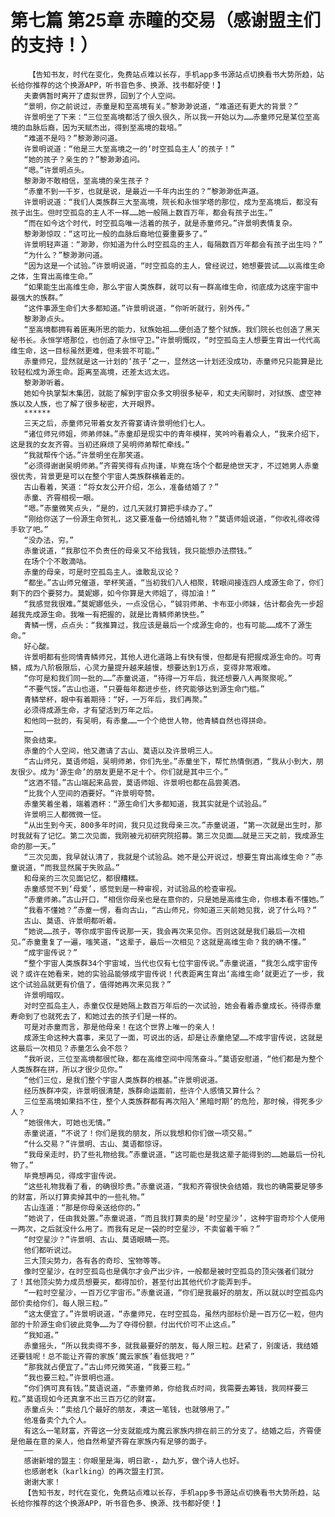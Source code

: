 # 第七篇 第25章 赤瞳的交易（感谢盟主们的支持！）
        【告知书友，时代在变化，免费站点难以长存，手机app多书源站点切换看书大势所趋，站长给你推荐的这个换源APP，听书音色多、换源、找书都好使！】
       夫妻俩暂时离开了虚拟世界，回到了个人空间。
       “景明，你之前说过，赤童是和至高境有关。”黎渺渺说道，“难道还有更大的背景？”
       许景明坐了下来：“三位至高境都活了很久很久，所以我一开始以为……赤童师兄是某位至高境的血脉后裔，因为天赋杰出，得到至高境的栽培。”
       “难道不是吗？”黎渺渺问道。
       许景明说道：“他是三大至高境之一的‘时空孤岛主人’的孩子！”
       “她的孩子？亲生的？”黎渺渺追问。
       “嗯。”许景明点头。
       黎渺渺不敢相信，至高境的亲生孩子？
       “赤童不到一千岁，也就是说，是最近一千年内出生的？”黎渺渺低声道。
       许景明说道：“我们人类族群三大至高境，院长和永恒学塔的那位，成为至高境后，都没有孩子出生。但时空孤岛的主人不一样……她一般隔上数百万年，都会有孩子出生。”
       “而在如今这个时代，时空孤岛唯一活着的孩子，就是赤童师兄。”许景明表情复杂。
       黎渺渺惊叹：“这可比一般的血脉后裔地位要重要多了。”
       许景明轻声道：“渺渺，你知道为什么时空孤岛的主人，每隔数百万年都会有孩子出生吗？”
       “为什么？”黎渺渺问道。
       “因为这是一个试验。”许景明说道，“时空孤岛的主人，曾经说过，她想要尝试……以高维生命之体，生育出高维生命。”
       “如果能生出高维生命，那么宇宙人类族群，就可以有一群高维生命，彻底成为这座宇宙中最强大的族群。”
       “这件事源生命们大多都知道。”许景明说道，“你听听就行，别外传。”
       黎渺渺点头。
       “至高境都拥有着匪夷所思的能力，狱族始祖……便创造了整个狱族。我们院长也创造了黑天秘书长。永恒学塔那位，也创造了永恒守卫。”许景明慨叹，“时空孤岛主人想要生育出一代代高维生命，这一目标虽然更难，但未尝不可能。”
       赤童师兄，显然就是这一计划的‘孩子’之一，显然这一计划还没成功，赤童师兄只能算是比较轻松成为源生命。距离至高境，还差太远太远。
       黎渺渺听着。
       她如今执掌梨木集团，就能了解到宇宙众多文明很多秘辛，和丈夫闲聊时，对狱族、虚空神族以及人族，也了解了很多秘密，大开眼界。
       ******
       三天之后，赤童师兄带着女友齐霄宴请许景明他们七人。
       “诸位师兄师姐，师弟师妹。”赤童却是现实中的青年模样，笑吟吟看着众人，“我来介绍下，这是我的女友齐霄。当初还麻烦了吴明师弟帮忙牵线。”
       “我就帮传个话。”许景明坐在那笑道。
       ”必须得谢谢吴明师弟。”齐霄笑得有点拘谨，毕竟在场个个都是绝世天才，不过她男人赤童很优秀，背景更是可以在整个宇宙人类族群横着走的。
       古山看着，笑道：“将女友公开介绍，怎么，准备结婚了？”
       赤童、齐霄相视一眼。
       “嗯。”赤童微笑点头，“是的，过几天就打算把手续办了。”
       “刚给你送了一份源生命贺礼，这又要准备一份结婚礼物？”莫语师姐说道，“你收礼得收得手软了吧。”
       “没办法，穷。”
       赤童说道，“我那位不负责任的母亲又不给我钱，我只能想办法攒钱。”
       在场个个不敢滴咕。
       赤童的母亲，可是时空孤岛主人。谁敢乱议论？
       “都坐。”古山师兄催道，举杯笑道，“当初我们八人相聚，转眼间接连四人成源生命了，你们剩下的四个要努力。莫妮娜，如今你算是大师姐了，得加油！”
       “我感觉我很难。”莫妮娜低头，一点没信心，“铖羽师弟、卡布亚小师妹，估计都会先一步超越我先成源生命。我唯一有把握的，就是比青鳞师弟快些。”
       青鳞一愣，点点头：“我推算过，我应该是最后一个成源生命的，也有可能……成不了源生命。”
       好心酸。
       许景明都有些同情青鳞师兄，其他人进化道路上有快有慢，但都是有把握成源生命的。可青鳞，成为八阶极限后，心灵力量提升越来越慢，想要达到1万点，变得非常艰难。
       “你可是和我们同一批的……”赤童说道，“待得一万年后，我还想要八人再聚聚呢。”
       “不要气馁。”古山也道，“只要每年都进步些，终究能够达到源生命门槛。”
       青鳞举杯，眼中有着期待：“好，一万年后，我们再聚。”
       必须得成源生命，才有望活到万年之后。
       和他同一批的，有吴明，有赤童……一个个绝世人物，他青鳞自然也得拼命。
       ……
       聚会结束。
       赤童的个人空间，他又邀请了古山、莫语以及许景明三人。
       “古山师兄，莫语师姐，吴明师弟，你们先坐。”赤童坐下，帮忙热情倒酒，“我从小到大，朋友很少。成为‘源生命’的朋友更是不足十个。你们就是其中三个。”
       “这酒不错。”古山端起来品尝，莫语师姐、许景明也都在品尝美酒。
       “比我个人空间的酒要好。“许景明夸赞。
       赤童笑着坐着，端着酒杯：“源生命们大多都知道，我其实就是个试验品。”
       许景明三人都微微一怔。
       “从出生到今天，800多年时间，我只见过我母亲三次。”赤童说道，“第一次就是出生时，那时我就有了记忆。第二次见面，我刚被元初研究院招募。第三次见面……就是三天之前，我成源生命的那一天。”
       “三次见面，我早就认清了，我就是个试验品。她不是公开说过，想要生育出高维生命？”赤童说道，“而我显然属于失败品。”
       和母亲的三次见面记忆，都很糟糕。
       赤童感觉不到‘母爱’，感觉到是一种审视，对试验品的检查审视。
       “赤童师弟。”古山开口，“相信你母亲也是在意你的，只是她是高维生命，你根本看不懂她。”
       “我看不懂她？”赤童一愣，看向古山，“古山师兄，你知道三天前她见我，说了什么吗？”
       古山、莫语、许景明都听着。
       “她说……孩子，等你成宇宙传说那一天，我会再次来见你。否则这就是我们最后一次相见。”赤童重复了一遍，嗤笑道，“这辈子，最后一次相见？这就是高维生命？我的确不懂。”
       “成宇宙传说？”
       “整个宇宙人类族群34个宇宙域，当代也仅有七位宇宙传说。”赤童说道，“我怎么成宇宙传说？或许在她看来，她的实验品能够成宇宙传说！代表距离生育出‘高维生命’就更近了一步，我这个试验品就更有价值了，值得她再次来见我？”
       许景明暗叹。
       对时空孤岛主人，赤童仅仅是她隔上数百万年后的一次试验，她会看着赤童成长。待得赤童寿命到了也就死去了，和她过去的孩子们是一样的。
       可是对赤童而言，那是他母亲！在这个世界上唯一的亲人！
       成源生命这种大喜事，来见了一面，可说出的话，却是让赤童绝望……不成宇宙传说，这就是这最后一次相见？赤童怎么会不怨？
       “我听说，三位至高境都很忙碌，都在高维空间中闯荡奋斗。”莫语安慰道，“他们都是为整个人类族群在拼，所以才很少见你。”
       “他们三位，是我们整个宇宙人类族群的根基。”许景明说道。
       经历族群冲突，许景明很清楚，族群命运面前，些许个人感情又算什么？
       三位至高境如果挡不住，整个人类族群都有再次陷入‘黑暗时期’的危险，那时候，得死多少人？
       “她很伟大，可她也无情。”
       赤童说道，“不说了！你们是我的朋友，所以我想和你们做一项交易。”
       “什么交易？”许景明、古山、莫语都惊讶。
       “我母亲走时，扔了些礼物给我。”赤童说道，“这可能也是我这辈子能得到的……她最后一份礼物了。”
       毕竟想再见，得成宇宙传说。
       “这些礼物我看了看，的确很珍贵。”赤童说道，“我和齐霄很快会结婚，我也的确需要足够多的财富，所以打算卖掉其中的一些礼物。”
       古山连道：“那是你母亲送给你的。”
       “她说了，任由我处置。”赤童说道，“而且我打算卖的是‘时空星沙’，这种宇宙奇珍个人使用一两次，之后就没什么用了。而我有足足一袋的时空星沙，不卖留着干嘛？”
       “时空星沙？”许景明、古山、莫语眼睛一亮。
       他们都听说过。
       三大顶尖势力，各有各的奇珍、宝物等等。
       像时空星沙，在时空孤岛也是偶尔才会产出少许，一般都是被时空孤岛的顶尖强者们就分了！其他顶尖势力成员想要买，都得加价，甚至付出其他代价才能弄到手。
       “一粒时空星沙，一百万亿宇宙币。”赤童说道，“你们是我最好的朋友，所以就以时空孤岛内部价卖给你们，每人限三粒。”
       “这太便宜了。”许景明说道，“赤童师兄，在时空孤岛，虽然内部标价是一百万亿一粒，但内部的十阶源生命们彼此竞争……为了夺得份额，付出代价可不止这点。”
       “我知道。”
       赤童摇头，“所以我卖得不多，就我最要好的朋友，每人限三粒。赶紧了，别废话，我结婚还要钱呢！总不能让齐霄的家族‘魔云家族’看低我吧？”
       “那我就占便宜了。”古山师兄微笑道，“我要三粒。”
       “我也要三粒。”许景明也道。
       “你们俩可真有钱。”莫语说道，“赤童师弟，你给我点时间，我需要去筹钱，我同样要三粒。”莫语现如今还真拿不出三百万亿的财富。
       赤童点头：“卖给几个最好的朋友，凑这一笔钱，也就够用了。”
       他准备卖个九个人。
       有这么一笔财富，齐霄这一分支就能成为魔云家族内排在前三的分支了。结婚之后，齐霄便是他最在意的亲人，他自然希望齐霄在家族内有足够的面子。
       ——
       感谢新增的盟主：你眼里是海，明日歌-，勐九岁，做个诗人也好。
       也感谢老k（karlking）的再次盟主打赏。
       谢谢大家！
       【告知书友，时代在变化，免费站点难以长存，手机app多书源站点切换看书大势所趋，站长给你推荐的这个换源APP，听书音色多、换源、找书都好使！】